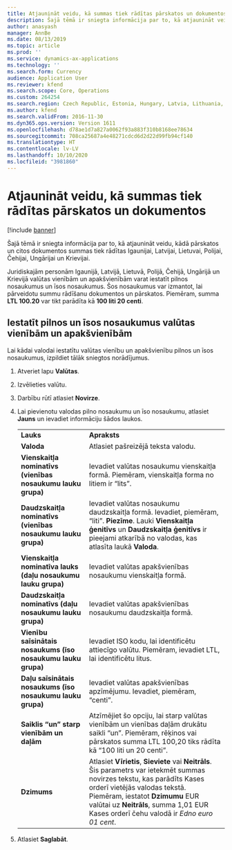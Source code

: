 ```yaml
---
title: Atjaunināt veidu, kā summas tiek rādītas pārskatos un dokumentos
description: Šajā tēmā ir sniegta informācija par to, kā atjaunināt veidu, kādā pārskatos un citos dokumentos summas tiek rādītas Igaunijai, Latvijai, Lietuvai, Polijai, Čehijai, Ungārijai un Krievijai.
author: anasyash
manager: AnnBe
ms.date: 08/13/2019
ms.topic: article
ms.prod: ''
ms.service: dynamics-ax-applications
ms.technology: ''
ms.search.form: Currency
audience: Application User
ms.reviewer: kfend
ms.search.scope: Core, Operations
ms.custom: 264254
ms.search.region: Czech Republic, Estonia, Hungary, Latvia, Lithuania, Poland, Russia
ms.author: kfend
ms.search.validFrom: 2016-11-30
ms.dyn365.ops.version: Version 1611
ms.openlocfilehash: d78ae1d7a827a0062f93a883f310b8168ee78634
ms.sourcegitcommit: 708ca25687a4e48271cdcd6d2d22d99fb94cf140
ms.translationtype: HT
ms.contentlocale: lv-LV
ms.lasthandoff: 10/10/2020
ms.locfileid: "3981860"
---
```

# <a name="update-how-amounts-are-displayed-on-reports-and-documents"></a>Atjaunināt veidu, kā summas tiek rādītas pārskatos un dokumentos

[!include [banner](../includes/banner.md)]

Šajā tēmā ir sniegta informācija par to, kā atjaunināt veidu, kādā pārskatos un citos dokumentos summas tiek rādītas Igaunijai, Latvijai, Lietuvai, Polijai, Čehijai, Ungārijai un Krievijai.

Juridiskajām personām Igaunijā, Latvijā, Lietuvā, Polijā, Čehijā, Ungārijā un Krievijā valūtas vienībām un apakšvienībām varat iestatīt pilnos nosaukumus un īsos nosaukumus. Šos nosaukumus var izmantot, lai pārveidotu summu rādīšanu dokumentos un pārskatos. Piemēram, summa **LTL 100.20** var tikt parādīta kā **100 liti 20 centi**.

## <a name="set-up-full-and-short-names-for-currency-units-and-subunits"></a>Iestatīt pilnos un īsos nosaukumus valūtas vienībām un apakšvienībām
Lai kādai valodai iestatītu valūtas vienību un apakšvienību pilnos un īsos nosaukumus, izpildiet tālāk sniegtos norādījumus.

1. Atveriet lapu **Valūtas**.
2. Izvēlieties valūtu.
3. Darbību rūtī atlasiet **Novirze**.
4. Lai pievienotu valodas pilno nosaukumu un īso nosaukumu, atlasiet **Jauns** un ievadiet informāciju šādos laukos.

   |                                                                        |                                                                                                                                                                                                                                                                        |
   |------------------------------------------------------------------------|------------------------------------------------------------------------------------------------------------------------------------------------------------------------------------------------------------------------------------------------------------------------|
   |                         <strong>Lauks</strong>                         |                                                                                                                      <strong>Apraksts</strong>                                                                                                                      |
   |                       <strong>Valoda</strong>                        |                                                                                                               Atlasiet pašreizējā teksta valodu.                                                                                                                |
   |    <strong>Vienskaitļa nominatīvs (vienības nosaukumu lauku grupa)</strong>    |                                                                                       Ievadiet valūtas nosaukumu vienskaitļa formā. Piemēram, vienskaitļa forma no litiem ir “lits”.                                                                                       |
   |     <strong>Daudzskaitļa nominatīvs (vienības nosaukumu lauku grupa)</strong>     | Ievadiet valūtas nosaukumu daudzskaitļa formā. Ievadiet, piemēram, “liti”. <strong>Piezīme</strong>. Lauki <strong>Vienskaitļa ģenitīvs</strong> un <strong>Daudzskaitļa ģenitīvs</strong> ir pieejami atkarībā no valodas, kas atlasīta laukā <strong>Valoda</strong>. |
   | <strong>Vienskaitļa nominatīva lauks (daļu nosaukumu lauku grupa)</strong> |                                                                                                        Ievadiet valūtas apakšvienības nosaukumu vienskaitļa formā.                                                                                                         |
   |     <strong>Daudzskaitļa nominatīvs (daļu nosaukumu lauku grupa)</strong>     |                                                                                                         Ievadiet valūtas apakšvienības nosaukumu daudzskaitļa formā.                                                                                                          |
   |    <strong>Vienību saīsinātais nosaukums (īso nosaukumu lauku grupa)</strong>    |                                                                                         Ievadiet ISO kodu, lai identificētu attiecīgo valūtu. Piemēram, ievadiet LTL, lai identificētu litus.                                                                                         |
   |   <strong>Daļu saīsinātais nosaukums (īso nosaukumu lauku grupa)</strong>    |                                                                                               Ievadiet valūtas apakšvienības apzīmējumu. Ievadiet, piemēram, “centi”.                                                                                               |
   |       <strong>Saiklis “un” starp vienībām un daļām</strong>       |                                     Atzīmējiet šo opciju, lai starp valūtas vienībām un vienības daļām drukātu saikli “un”. Piemēram, rēķinos vai pārskatos summa LTL 100,20 tiks rādīta kā “100 liti un 20 centi”.                                      |
   |       <strong>Dzimums</strong>       |  Atlasiet **Vīrietis**, **Sieviete** vai **Neitrāls**. Šis parametrs var ietekmēt summas novirzes tekstu, kas parādīts Kases orderī vietējās valodas tekstā. Piemēram, iestatot **Dzimumu** EUR valūtai uz **Neitrāls**, summa 1,01 EUR Kases orderī čehu valodā ir *Edno euro 01 cent*.  |

5. Atlasiet **Saglabāt**.

